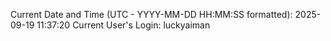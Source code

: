 Current Date and Time (UTC - YYYY-MM-DD HH:MM:SS formatted): 2025-09-19 11:37:20
Current User's Login: luckyaiman

